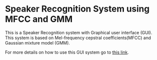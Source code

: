 Speaker Recognition System using MFCC and GMM
=========================================================

This is a Speaker Recognition system with Graphical user interface (GUI).
This system is based on Mel-frequency cepstral coefficients(MFCC) and Gaussian mixture model (GMM).

For more details on how to use this GUI system go to [this link](How_To_Use.pdf).



